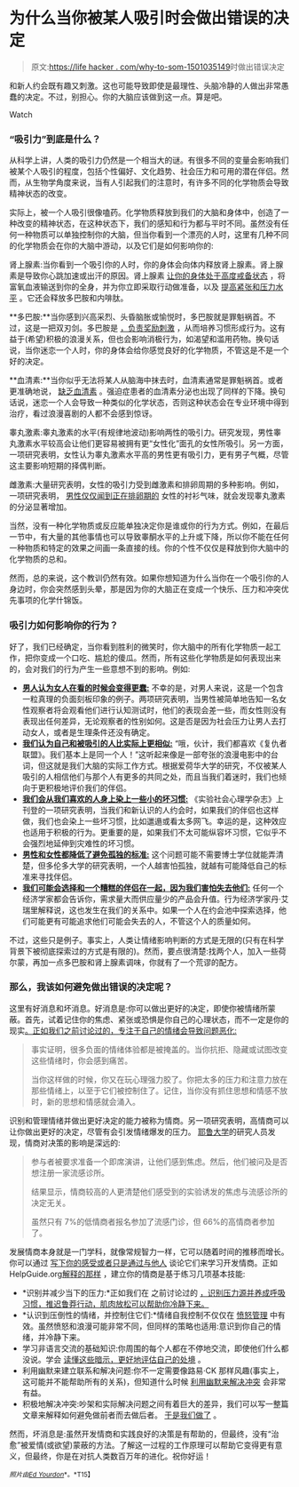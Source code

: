 # 为什么当你被某人吸引时会做出错误的决定

> 原文:[https://life hacker . com/why-to-som-1501035149](https://lifehacker.com/why-you-make-bad-decisions-when-youre-attracted-to-som-1501035149)时做出错误决定

和新人约会既有趣又刺激。这也可能导致即使是最理性、头脑冷静的人做出非常愚蠢的决定。不过，别担心。你的大脑应该做到这一点。算是吧。

Watch

### “吸引力”到底是什么？

从科学上讲，人类的吸引力仍然是一个相当大的谜。有很多不同的变量会影响我们被某个人吸引的程度，包括个性偏好、文化趋势、社会压力和可用的潜在伴侣。然而，从生物学角度来说，当有人引起我们的注意时，有许多不同的化学物质会导致精神状态的改变。

实际上，被一个人吸引很像嗑药。化学物质释放到我们的大脑和身体中，创造了一种改变的精神状态，在这种状态下，我们的感知和行为都与平时不同。虽然没有任何一种物质可以单独控制你的大脑，但当你看到一个漂亮的人时，这里有几种不同的化学物质会在你的大脑中游动，以及它们是如何影响你的:

肾上腺素:当你看到一个吸引你的人时，你的身体会向体内释放肾上腺素。肾上腺素是导致你心跳加速或出汗的原因。肾上腺素 [让你的身体处于高度戒备状态](http://www.psychologytoday.com/blog/threat-management/201001/adrenaline-rushes-can-they-help-us-deal-real-crisis) ，将富氧血液输送到你的全身，并为你立即采取行动做准备，以及 [提高紧张和压力水平](http://www.datehookup.com/content-your-brain-on-love.htm) 。它还会释放多巴胺和内啡肽。

**多巴胺:**当你感到兴高采烈、头昏脑胀或愉悦时，多巴胺就是罪魁祸首。不过，这是一把双刃剑。多巴胺是 [，负责奖励刺激](https://neurowiki2012.wikispaces.com/Romantic+Love#Romantic%20Love-(I)%20Early-Stage%20Romantic%20Love-1-1.%20Ventral%20Tegmental%20Area) ，从而培养习惯形成行为。这有益于(希望)积极的浪漫关系，但也会影响消极行为，如渴望和滥用药物。换句话说，当你迷恋一个人时，你的身体会给你感觉良好的化学物质，不管这是不是一个好的决定。

**血清素:**当你似乎无法将某人从脑海中抹去时，血清素通常是罪魁祸首。或者更准确地说， [缺乏血清素](http://science.nationalgeographic.com/science/health-and-human-body/human-body/true-love.html) 。强迫症患者的血清素分泌也出现了同样的下降。换句话说，迷恋一个人会导致一种类似的化学状态，否则这种状态会在专业环境中得到治疗，看过浪漫喜剧的人都不会感到惊讶。

睾丸激素:睾丸激素的水平(有规律地波动)影响两性的吸引力。研究发现，男性睾丸激素水平较高会让他们更容易被拥有更“女性化”面孔的女性所吸引。另一方面，一项研究表明，女性认为睾丸激素水平高的男性更有吸引力，更有男子气概，尽管这主要影响短期的择偶判断。

雌激素:大量研究表明，女性的吸引力受到雌激素和排卵周期的多种影响。例如，一项研究表明， [男性仅仅闻到正在排卵期的](http://www.apa.org/monitor/2011/03/hormones.aspx) 女性的衬衫气味，就会发现睾丸激素的分泌显著增加。

当然，没有一种化学物质或反应能单独决定你是谁或你的行为方式。例如，在最后一节中，有大量的其他事情也可以导致睾酮水平的上升或下降，所以你不能在任何一种物质和特定的效果之间画一条直接的线。你的个性不仅仅是释放到你大脑中的化学物质的总和。

然而，总的来说，这个教训仍然有效。如果你想知道为什么当你在一个吸引你的人身边时，你会突然感到头晕，那是因为你的大脑正在变成一个快乐、压力和冲突优先事项的化学什锦饭。

### 吸引力如何影响你的行为？

好了，我们已经确定，当你看到胜利的微笑时，你大脑中的所有化学物质一起工作，把你变成一个口吃、尴尬的傻瓜。然而，所有这些化学物质是如何表现出来的，会对我们的行为产生一些意想不到的影响。例如:

*   [**男人认为女人在看的时候会变得更蠢:**](http://www.scientificamerican.com/article.cfm?id=why-interacting-with-woman-leave-man-cognitively-impaired) 不幸的是，对男人来说，这是一个包含一粒真理的负面刻板印象的例子。两项研究表明，当男性被简单地告知一名女性观察者将会观看他们进行认知测试时，他们的表现会差一些，而女性则没有表现出任何差异，无论观察者的性别如何。这是否是因为社会压力让男人去打动女人，或者是生理条件还没有确定。
*   [**我们认为自己和被吸引的人比实际上更相似:**](http://books.google.com/books?id=fzM0vi5i9SAC&pg=PA43&lpg=PA43&dq=attraction+effect+on+self-perception&source=bl&ots=3MFQ4flf09&sig=LFPC1MXReAb3dra7tE4bpYmrgjk&hl=en&sa=X&ei=8tTUUvn6PMiokQekmYHgBA&ved=0CDIQ6AEwAA#v=onepage&q=attraction%20effect%20on%20self-perception&f=false) “哦，伙计，我们都喜欢《复仇者联盟》。我们基本上是同一个人！”这听起来像是一部夸张的浪漫电影中的台词，但这就是我们大脑的实际工作方式。根据爱荷华大学的研究，不仅被某人吸引的人相信他们与那个人有更多的共同之处，而且当我们着迷时，我们也倾向于更积极地评价我们的伴侣。
*   [**我们会从我们喜欢的人身上染上一些小的坏习惯:**](http://www.psychologytoday.com/blog/dating-decisions/201210/you-are-who-you-date) 《实验社会心理学杂志》上刊登的一项研究表明，当我们和新认识的人约会时，如果我们的伴侣也这样做，我们也会染上一些坏习惯，比如邋遢或看太多网飞。幸运的是，这种效应也适用于积极的行为。更重要的是，如果我们不太可能纵容坏习惯，它似乎不会强烈地延伸到灾难性的坏习惯。
*   [**男性和女性都降低了避免孤独的标准:**](http://psychcentral.com/news/2013/12/04/fear-of-being-single-helps-us-lower-our-standards/62821.html) 这个问题可能不需要博士学位就能弄清楚，但多伦多大学的研究表明，一个人越害怕孤独，就越有可能降低自己的标准来寻找伴侣。
*   [**我们可能会选择和一个糟糕的伴侣在一起，因为我们害怕失去他们:**](http://lifehacker.com/the-stupid-things-you-do-when-dating-and-how-to-fix-th-5868965) 任何一个经济学家都会告诉你，需求量大而供应量少的产品会升值。行为经济学家丹·艾瑞里解释说，这也发生在我们的关系中。如果一个人在约会池中探索选择，他们可能更有可能追求他们可能会失去的人，不管这个人的质量如何。

不过，这些只是例子。事实上，人类让情绪影响判断的方式是无限的(只有在科学背景下被彻底探索过的方式是有限的)。然而，要点很清楚:找两个人，加入一些荷尔蒙，再加一点多巴胺和肾上腺素调味，你就有了一个荒谬的配方。

### 那么，我该如何避免做出错误的决定呢？

这里有好消息和坏消息。好消息是:你可以做出更好的决定，即使你被情绪所蒙蔽。首先，试着记住你的焦虑、紧张或恐惧是你自己的心理状态，而不一定是你的现实[。正如我们之前讨论过的，专注于自己的情绪会导致问题恶化:](https://lifehacker.com/detach-your-feelings-from-reality-for-better-decision-m-763167688)

> 事实证明，很多负面的情绪体验都是被掩盖的。当你抗拒、隐藏或试图改变这些情绪时，你会感到痛苦。
> 
> 当你这样做的时候，你又在玩心理强力胶了。你把太多的压力和注意力放在那些情绪上，以至于它们被控制住了。记住，当你没有抓住思想和情感不放时，新的思想和情感就会涌入。

识别和管理情绪并做出更好决定的能力被称为情商。另一项研究表明，高情商可以让你做出更好的决定，尽管有会引发情绪爆发的压力。 [耶鲁大学](http://www.inc.com/jessica-stillman/a-new-reason-to-boost-your-eq-better-decisions.html)的研究人员发现，情商对决策的影响是深远的:

> 参与者被要求准备一个即席演讲，让他们感到焦虑。然后，他们被问及是否想注册一家流感诊所。
> 
> 结果显示，情商较高的人更清楚他们感受到的实验诱发的焦虑与流感诊所的决定无关。
> 
> 虽然只有 7%的低情商者报名参加了流感门诊，但 66%的高情商者参加了。

发展情商本身就是一门学科，就像常规智力一样，它可以随着时间的推移而增长。你可以通过 [写下你的感受或者只是通过与他人](http://www.psychologytoday.com/blog/your-mind-your-body/201201/10-ways-enhance-your-emotional-intelligence) 谈论它们来学习开发情商。正如 HelpGuide.org[解释的那样](http://www.helpguide.org/mental/eq5_raising_emotional_intelligence.htm) ，建立你的情商是基于练习几项基本技能:

*   *识别并减少当下的压力:*正如我们在 之前讨论过的 [，识别压力源并养成呼吸习惯，推迟鲁莽行动，肌肉放松可以帮助你冷静下来。](http://lifehacker.com/what-stress-actually-does-to-you-and-what-you-can-do-ab-5836879)
*   *认识到压倒性的情绪，并控制住它们:*情绪自我控制不仅仅在 [愤怒管理](http://lifehacker.com/how-to-manage-your-seething-rage-productively-1453235396) 中有效。虽然愤怒和浪漫可能非常不同，但同样的策略也适用:意识到你自己的情绪，并冷静下来。
*   学习非语言交流的基础知识:你周围的每个人都在不停地交流，即使他们什么都没说。学会 [读懂这些暗示，更好地评估自己的处境](http://lifehacker.com/how-to-read-body-language-to-reveal-the-underlying-trut-5852572) 。
*   利用幽默来建立联系和解决问题:你不一定需要像路易·CK 那样风趣(事实上，这可能并不能帮助所有的关系)，但知道什么时候 [利用幽默来解决冲突](http://lifehacker.com/use-humor-to-make-a-complaint-more-effective-5993124) 会非常有益。
*   积极地解决冲突:吵架和实际解决问题之间有着巨大的差异，我们可以写一整篇文章来解释如何避免做前者而去做后者。 [于是我们做了](http://lifehacker.com/how-to-turn-an-argument-into-a-productive-discussion-1171337265) 。

然而，坏消息是:虽然开发情商和实践良好的决策是有帮助的，但最终，没有“治愈”被爱情(或欲望)蒙蔽的方法。了解这一过程的工作原理可以帮助它变得更有意义，但最终，你是在对抗人类数百万年的进化。祝你好运！

<small>*照片由*</small>[<small>*Ed Yourdon*</small>](http://www.flickr.com/photos/yourdon/)<small>*。*T15】</small>